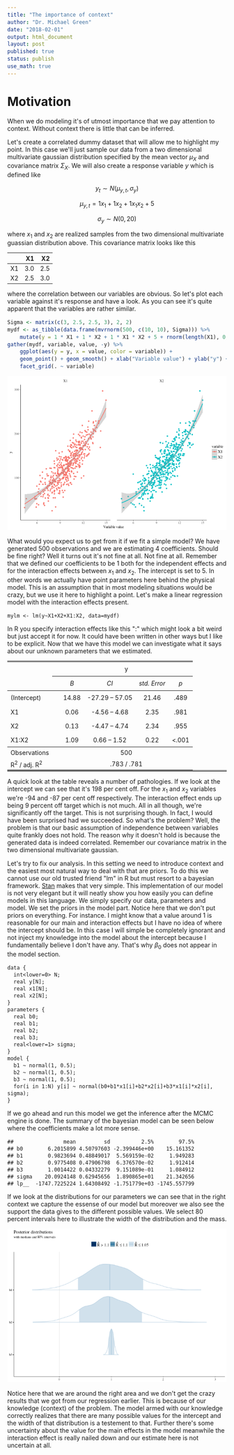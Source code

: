 ```yaml
---
title: "The importance of context"
author: "Dr. Michael Green"
date: "2018-02-01"
output: html_document
layout: post
published: true
status: publish
use_math: true
---
```

 
 

 
 
# Motivation
 
When we do modeling it's of utmost importance that we pay attention to context. Without context there is little that can be inferred. 
 

 
Let's create a correlated dummy dataset that will allow me to highlight my point. In this case we'll just sample our data from a two dimensional multivariate gaussian distribution specified by the mean vector $\mu_X$ and covariance matrix $\Sigma_X$. We will also create a response variable $y$ which is defined like
 
$$y_t\sim N(\mu_{y,t}, \sigma_y)$$
 
$$\mu_{y,t}=1x_1+1x_2+1x_1 x_2+5$$
 
$$\sigma_y\sim N(0,20)$$
 
where $x_1$ and $x_2$ are realized samples from the two dimensional multivariate guassian distribution above. This covariance matrix looks like this
 

|   |  X1|  X2|
|:--|---:|---:|
|X1 | 3.0| 2.5|
|X2 | 2.5| 3.0|
 
where the correlation between our variables are obvious. So let's plot each variable against it's response and have a look. As you can see it's quite apparent that the variables are rather similar.
 
```r
Sigma <- matrix(c(3, 2.5, 2.5, 3), 2, 2)
mydf <- as_tibble(data.frame(mvrnorm(500, c(10, 10), Sigma))) %>% 
    mutate(y = 1 * X1 + 1 * X2 + 1 * X1 * X2 + 5 + rnorm(length(X1), 0, 20))
gather(mydf, variable, value, -y) %>% 
    ggplot(aes(y = y, x = value, color = variable)) +
    geom_point() + geom_smooth() + xlab("Variable value") + ylab("y") + 
    facet_grid(. ~ variable)
```

![plot of chunk dataplotforvariables](/images/figure/dataplotforvariables-1.png)
 
What would you expect us to get from it if we fit a simple model? We have generated 500 observations and we are estimating 4 coefficients. Should be fine right? Well it turns out it's not fine at all. Not fine at all. Remember that we defined our coefficients to be 1 both for the independent effects and for the interaction effects between $x_1$ and $x_2$. The intercept is set to $5$. In other words we actually have point parameters here behind the physical model. This is an assumption that in most modeling situations would be crazy, but we use it here to highlight a point. Let's make a linear regression model with the interaction effects present.
 

    mylm <- lm(y~X1+X2+X1:X2, data=mydf)
 
In R you specify interaction effects like this ":" which might look a bit weird but just accept it for now. It could have been written in other ways but I like to be explicit. Now that we have this model we can investigate what it says about our unknown parameters that we estimated.
 
 
<table style="border-collapse:collapse; border:none;border-bottom:double;">
<tr>
<td style="padding:0.2cm; border-top:double;">&nbsp;</td>
<td style="border-bottom:1px solid; padding-left:0.5em; padding-right:0.5em; border-top:double;">&nbsp;</td>
<td style="padding:0.2cm; text-align:center; border-bottom:1px solid; border-top:double;" colspan="4">y</td>
</tr>
<tr>
<td style="padding:0.2cm; font-style:italic;">&nbsp;</td>
<td style="padding-left:0.5em; padding-right:0.5em; font-style:italic;">&nbsp;</td>
<td style="padding:0.2cm; text-align:center; font-style:italic; ">B</td>
<td style="padding:0.2cm; text-align:center; font-style:italic; ">CI</td>
<td style="padding:0.2cm; text-align:center; font-style:italic; ">std. Error</td>
<td style="padding:0.2cm; text-align:center; font-style:italic; ">p</td> 
</tr>
<tr>
<td style="padding:0.2cm; border-top:1px solid; text-align:left;">(Intercept)</td>
<td style="padding-left:0.5em; padding-right:0.5em; border-top:1px solid; ">&nbsp;</td>
<td style="padding:0.2cm; text-align:center; border-top:1px solid; ">14.88</td>
<td style="padding:0.2cm; text-align:center; border-top:1px solid; ">&#45;27.29&nbsp;&ndash;&nbsp;57.05</td>
<td style="padding:0.2cm; text-align:center; border-top:1px solid; ">21.46</td>
<td style="padding:0.2cm; text-align:center; border-top:1px solid; ">.489</td>
</tr>
<tr>
<td style="padding:0.2cm; text-align:left;">X1</td>
<td style="padding-left:0.5em; padding-right:0.5em;">&nbsp;</td>
<td style="padding:0.2cm; text-align:center; ">0.06</td>
<td style="padding:0.2cm; text-align:center; ">&#45;4.56&nbsp;&ndash;&nbsp;4.68</td>
<td style="padding:0.2cm; text-align:center; ">2.35</td>
<td style="padding:0.2cm; text-align:center; ">.981</td>
</tr>
<tr>
<td style="padding:0.2cm; text-align:left;">X2</td>
<td style="padding-left:0.5em; padding-right:0.5em;">&nbsp;</td>
<td style="padding:0.2cm; text-align:center; ">0.13</td>
<td style="padding:0.2cm; text-align:center; ">&#45;4.47&nbsp;&ndash;&nbsp;4.74</td>
<td style="padding:0.2cm; text-align:center; ">2.34</td>
<td style="padding:0.2cm; text-align:center; ">.955</td>
</tr>
<tr>
<td style="padding:0.2cm; text-align:left;">X1:X2</td>
<td style="padding-left:0.5em; padding-right:0.5em;">&nbsp;</td>
<td style="padding:0.2cm; text-align:center; ">1.09</td>
<td style="padding:0.2cm; text-align:center; ">0.66&nbsp;&ndash;&nbsp;1.52</td>
<td style="padding:0.2cm; text-align:center; ">0.22</td>
<td style="padding:0.2cm; text-align:center; ">&lt;.001</td>
</tr>
<tr>
<td style="padding:0.2cm; padding-top:0.1cm; padding-bottom:0.1cm; text-align:left; border-top:1px solid;">Observations</td>
<td style="padding-left:0.5em; padding-right:0.5em; border-top:1px solid;">&nbsp;</td><td style="padding:0.2cm; padding-top:0.1cm; padding-bottom:0.1cm; text-align:center; border-top:1px solid;" colspan="4">500</td>
</tr>
<tr>
<td style="padding:0.2cm; text-align:left; padding-top:0.1cm; padding-bottom:0.1cm;">R<sup>2</sup> / adj. R<sup>2</sup></td>

<td style="padding-left:0.5em; padding-right:0.5em;">&nbsp;</td><td style="padding:0.2cm; text-align:center; padding-top:0.1cm; padding-bottom:0.1cm;" colspan="4">.783 / .781</td>
 </tr>
</table>
 
 
A quick look at the table reveals a number of pathologies. If we look at the intercept we can see that it's 198 per cent off. For the $x_1$ and $x_2$ variables we're -94 and -87 per cent off respectively. The interaction effect ends up being 9 percent off target which is not much. All in all though, we're significantly off the target. This is not surprising though. In fact, I would have been surprised had we succeeded. So what's the problem? Well, the problem is that our basic assumption of independence between variables quite frankly does not hold. The reason why it doesn't hold is because the generated data is indeed correlated. Remember our covariance matrix in the two dimensional multivariate gaussian. 
 
Let's try to fix our analysis. In this setting we need to introduce context and the easiest most natural way to deal with that are priors. To do this we cannot use our old trusted friend "lm" in R but must resort to a bayesian framework. [Stan](http://mc-stan.org) makes that very simple. This implementation of our model is not very elegant but it will neatly show you how easily you can define models in this language. We simply specify our data, parameters and model. We set the priors in the model part. Notice here that we don't put priors on everything. For instance. I might know that a value around 1 is reasonable for our main and interaction effects but I have no idea of where the intercept should be. In this case I will simple be completely ignorant and not inject my knowledge into the model about the intercept because I fundamentally believe I don't have any. That's why $\beta_0$ does not appear in the model section. 
 

    data {
      int<lower=0> N;
      real y[N];
      real x1[N];
      real x2[N];
    }
    parameters {
      real b0;
      real b1;
      real b2;
      real b3;
      real<lower=1> sigma;
    }
    model {
      b1 ~ normal(1, 0.5);
      b2 ~ normal(1, 0.5);
      b3 ~ normal(1, 0.5);
      for(i in 1:N) y[i] ~ normal(b0+b1*x1[i]+b2*x2[i]+b3*x1[i]*x2[i], sigma);
    }
 

 
If we go ahead and run this model we get the inference after the MCMC engine is done. The summary of the bayesian model can be seen below where the coefficients make a lot more sense.
 

    ##                mean         sd          2.5%        97.5%
    ## b0        6.2015899 4.50797603 -2.399446e+00    15.161352
    ## b1        0.9823694 0.48849017  5.569159e-02     1.949283
    ## b2        0.9775408 0.47906798  6.376570e-02     1.912414
    ## b3        1.0014422 0.04332279  9.151089e-01     1.084912
    ## sigma    20.0924148 0.62945656  1.890865e+01    21.342656
    ## lp__  -1747.7225224 1.64308492 -1.751779e+03 -1745.557799
 
If we look at the distributions for our parameters we can see that in the right context we capture the essense of our model but moreover we also see the support the data gives to the different possible values. We select 80 percent intervals here to illustrate the width of the distribution and the mass.
 
![plot of chunk histogramsex1](/images/figure/histogramsex1-1.png)
 
Notice here that we are around the right area and we don't get the crazy results that we got from our regression earlier. This is because of our knowledge (context) of the problem. The model armed with our knowledge correctly realizes that there are many possible values for the intercept and the width of that distribution is a testement to that. Further there's some uncertainty about the value for the main effects in the model meanwhile the interaction effect is really nailed down and our estimate here is not uncertain at all.
